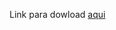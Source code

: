 Link para dowload [aqui](https://raw.githubusercontent.com/damarisarruda/elderlyframe/master/app/src/main/res/elderlyframelib-release.aar)
